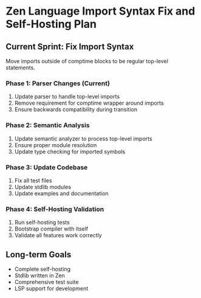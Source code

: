 # Zen Language Import Syntax Fix and Self-Hosting Plan

## Current Sprint: Fix Import Syntax
Move imports outside of comptime blocks to be regular top-level statements.

### Phase 1: Parser Changes (Current)
1. Update parser to handle top-level imports
2. Remove requirement for comptime wrapper around imports
3. Ensure backwards compatibility during transition

### Phase 2: Semantic Analysis
1. Update semantic analyzer to process top-level imports
2. Ensure proper module resolution
3. Update type checking for imported symbols

### Phase 3: Update Codebase
1. Fix all test files
2. Update stdlib modules
3. Update examples and documentation

### Phase 4: Self-Hosting Validation
1. Run self-hosting tests
2. Bootstrap compiler with itself
3. Validate all features work correctly

## Long-term Goals
- Complete self-hosting
- Stdlib written in Zen
- Comprehensive test suite
- LSP support for development